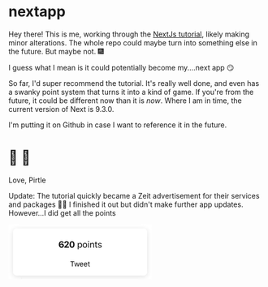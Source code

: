 
# nextapp

Hey there! This is me, working through the [NextJs tutorial](https://nextjs.org/learn/basics), likely making minor alterations. The whole repo could maybe turn into something else in the future. But maybe not. :fireworks:

I guess what I mean is it could potentially become my....next app :smirk:

So far, I'd super recommend the tutorial. It's really well done, and even has a swanky point system that turns it into a kind of game. If you're from the future, it could be different now than it is _now_. Where I am in time, the current version of Next is 9.3.0.

I'm putting it on Github in case I want to reference it in the future.

# :rainbow: :man_dancing:

Love, Pirtle

Update:
The tutorial quickly became a Zeit advertisement for their services and packages :man_shrugging:
I finished it out but didn't make further app updates. However...I did get all the points

![](all-the-points.png)
